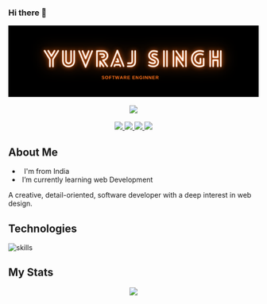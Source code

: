 ### Hi there 👋

![](https://github.com/Yuvraj-50/yuvraj-50/blob/master/banner.png.png)

<p align="center">
    <img src="https://readme-typing-svg.herokuapp.com?size=30&duration=5001&color=ff721b&vCenter=true&center=true&width=460&lines=software+engineer;learning+enthusiast" </p>

    
<p align="center">
  <a href="https://twitter.com/@yuvraj505" target="_blank">
    <img src="https://img.shields.io/badge/-@yuvraj505-FF721B?logo=twitter&logoColor=white&style=for-the-badge"/>
  </a>
  <a href="https://www.linkedin.com/in/yuvraj-singh-98a866221/" target="_blank">
    <img src="https://img.shields.io/badge/-Yuvraj Singh-FF721B?logo=linkedin&logoColor=white&style=for-the-badge"/>
  </a>
  <a href="mailto:yuvrajsingh2348q@gmail.com" target="_blank">
    <img src="https://img.shields.io/badge/-yuvrajsingh2348q@gmail.com-FF721B?logo=gmail&logoColor=white&style=for-the-badge"/>
  </a>
   <a href="https://yuvraj-me.netlify.app/" target="_blank">
    <img src="https://img.shields.io/badge/website-FF721B?style=for-the-badge&logo=About.me&logoColor=white"/>
  </a>
</p>


## About Me

*  &nbsp; I'm from India
*  &nbsp;I’m currently learning web Development

A creative, detail-oriented, software developer with a deep interest in web design.

## Technologies
![skills](https://skillicons.dev/icons?i=html,css,js,react,nodejs,express,mongodb,git,vscode&theme=light)

## My Stats
<p align="center">
<img src="http://github-readme-streak-stats.herokuapp.com?user=yuvraj-50&theme=prussian&hide_border=true&date_format=n%2Fj%5B%2FY%5D&background=20222d&currStreakLabel=#FF721B&fire=#FF721B&stroke=white&dates=white&currStreakNum=DDDDDD&ring=#FF721B&sideNums=#FF721B&sideLabels=#FF721B">
<p>
